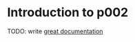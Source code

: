 # Introduction to p002

TODO: write [great documentation](http://jacobian.org/writing/what-to-write/)
